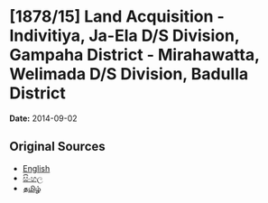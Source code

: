 # [1878/15] Land Acquisition - Indivitiya, Ja-Ela D/S Division, Gampaha District - Mirahawatta, Welimada D/S Division, Badulla District

**Date:** 2014-09-02

## Original Sources

- [English](https://documents.gov.lk/view/extra-gazettes/2014/9/1878-15_E.pdf)
- [සිංහල](https://documents.gov.lk/view/extra-gazettes/2014/9/1878-15_S.pdf)
- [தமிழ்](https://documents.gov.lk/view/extra-gazettes/2014/9/1878-15_T.pdf)

